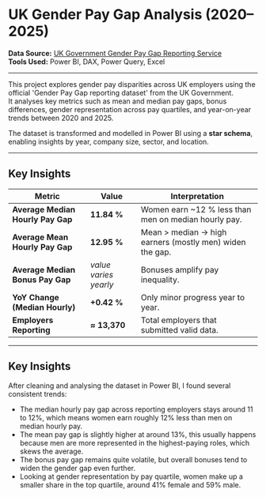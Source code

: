 # UK Gender Pay Gap Analysis (2020–2025)

**Data Source:** [UK Government Gender Pay Gap Reporting Service](https://gender-pay-gap.service.gov.uk/)  
**Tools Used:** Power BI, DAX, Power Query, Excel

---

This project explores gender pay disparities across UK employers using the official 'Gender Pay Gap reporting dataset' from the UK Government.  
It analyses key metrics such as mean and median pay gaps, bonus differences, gender representation across pay quartiles, and year-on-year trends between 2020 and 2025.

The dataset is transformed and modelled in Power BI using a **star schema**, enabling insights by year, company size, sector, and location.

---

## Key Insights
| Metric | Value | Interpretation |
|--------|--------|----------------|
| **Average Median Hourly Pay Gap** | **11.84 %** | Women earn ~12 % less than men on median hourly pay. |
| **Average Mean Hourly Pay Gap** | **12.95 %** | Mean > median → high earners (mostly men) widen the gap. |
| **Average Median Bonus Pay Gap** | *value varies yearly* | Bonuses amplify pay inequality. |
| **YoY Change (Median Hourly)** | **+0.42 %** | Only minor progress year to year. |
| **Employers Reporting** | **≈ 13,370** | Total employers that submitted valid data. |

---
## Key Insights

After cleaning and analysing the dataset in Power BI, I found several consistent trends:

- The median hourly pay gap across reporting employers stays around 11 to 12%, which means women earn roughly 12% less than men on median hourly pay.  
- The mean pay gap is slightly higher at around 13%, this usually happens because men are more represented in the highest-paying roles, which skews the average.  
- The bonus pay gap remains quite volatile, but overall bonuses tend to widen the gender gap even further.  
- Looking at gender representation by pay quartile, women make up a smaller share in the top quartile, around 41% female and 59% male.
